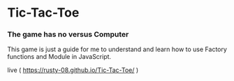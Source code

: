 # Tic-Tac-Toe

### The game has no versus Computer
This game is just a guide for me to understand and learn how to use Factory functions and Module in JavaScript.

live ( https://rusty-08.github.io/Tic-Tac-Toe/ )
